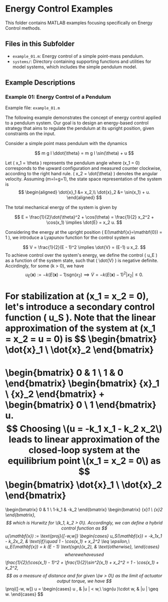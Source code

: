 # Energy Control Examples

This folder contains MATLAB examples focusing specifically on Energy Control methods.

## Files in this Subfolder

- `example_01.m`: Energy control of a simple point-mass pendulum.
- `systems/`: Directory containing supporting functions and utilities for model systems, which includes the simple pendulum model.

## Example Descriptions

### Example 01: Energy Control of a Pendulum

Example file: `example_01.m`

The following example demonstrates the concept of energy control applied to a pendulum system. Our goal is to design an energy-based control strategy that aims to regulate the pendulum at its upright position, given constraints on the input.

Consider a simple point mass pendulum with the dynamics

$$
m g l \ddot{\theta} = m g l \sin(\theta) + u
$$

Let \( x_1 = \theta \) represents the pendulum angle where \(x_1 = 0\) corresponds to the upward configuration and measured counter clockwise, according to the right hand rule. \( x_2 = \dot{\theta} \) denotes the angular velocity. Assuming \(m=l=g=1\), the state space representation of the system is
$$
\begin{aligned}
    \dot{x}_1 &= x_2,\\
    \dot{x}_2 &= \sin(x_1) + u.
\end{aligned}
$$

The total mechanical energy of the system is given by

$$
E = \frac{1}{2}\dot{\theta}^2 + \cos(\theta) = \frac{1}{2} x_2^2 + \cos(x_1) \implies \dot{E} = x_2 u.
$$

Considering the energy at the upright position \( E(\mathbf{x}=\mathbf{0}) = 1 \), we introduce a Lyapunov function for the control system as

$$
V = \frac{1}{2}(E - 1)^2 \implies \dot{V} = (E-1) u x_2.
$$
To achieve control over the system's energy, we define the control \( u_E \) as a function of the system state, such that \( \dot{V} \) is negative definite. Accirdingly, for some \(k > 0\), we have
$$
u_E(\mathbf{x}) := - k (E(\mathbf{x}) - 1) \text{sgn}(x_2) \implies \dot{V} = -k(E(\mathbf{x}) - 1)^2|x_2| \leq 0.
$$

For stabilization at \(x_1 = x_2 = 0\), let's introduce a secondary control function \( u_S \). Note that the linear approximation of the system at \(x_1 = x_2 = u = 0\) is
$$
\begin{bmatrix}
\dot{x}_1 \\ \dot{x}_2
\end{bmatrix}
= 
\begin{bmatrix}
0 & 1 \\ 1 & 0
\end{bmatrix}
\begin{bmatrix}
{x}_1 \\ {x}_2
\end{bmatrix}
+ 
\begin{bmatrix}
0 \\ 1
\end{bmatrix}
u.
$$
Choosing \(u = -k_1 x_1 - k_2 x_2\) leads to linear approximation of the closed-loop system at the equilibrium point \(x_1 = x_2 = 0\) as
$$
\begin{bmatrix}
\dot{x}_1 \\ \dot{x}_2
\end{bmatrix}
= 
\begin{bmatrix}
0 & 1 \\ 1-k_1 & -k_2
\end{bmatrix}
\begin{bmatrix}
{x}_1 \\ {x}_2
\end{bmatrix},
$$
which is Hurwitz for \(k_1, k_2 > 0\). Accordingly, we can define a hybrid control function as
$$
u(\mathbf{x}) := \text{proj}_{[-w,w]}
\begin{cases}
    u_S(\mathbf{x}) = -k_1x_1 - k_2x_2, & \text{if}\quad 1 - \cos(x_1) + x_2^2  \leq \epsilon,\\
    u_E(\mathbf{x}) = k (E - 1) \text{sgn}(x_2), & \text{otherwise},
\end{cases}
$$
where we have used
$$
\frac{1}{2}(\cos(x_1) - 1)^2 + \frac{1}{2}\sin^2(x_1) + x_2^2 = 1 - \cos(x_1) + x_2^2,
$$
as a measure of distance and for given \(w > 0\) as the limit of actuator output torque, we have
$$
\proj_{[-w, w]} u  =  \begin{cases} u , & |u | < w,\\ \sgn(u )\cdot w, &  |u | \geq w. \end{cases}
$$
